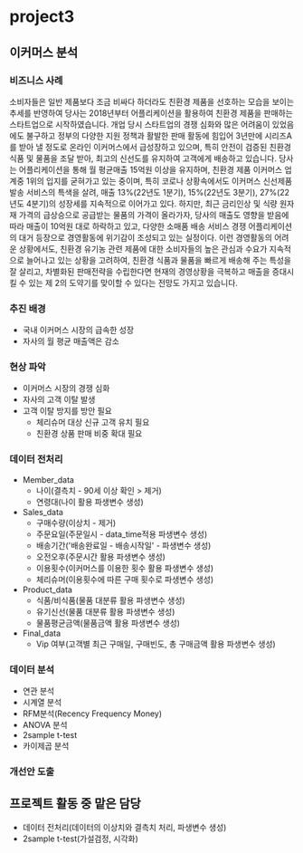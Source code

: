 # project3
## 이커머스 분석

### 비즈니스 사례
  소비자들은 일반 제품보다 조금 비싸다 하더라도 친환경 제품을 선호하는 모습을 보이는 추세를 반영하여 당사는 2018년부터 어플리케이션을 활용하여 친환경 제품을 판매하는 스타트업으로 시작하였습니다.
  개업 당시 스타트업의 경쟁 심화와 많은 어려움이 있었음에도 불구하고 정부의 다양한 지원 정책과 활발한 판매 활동에 힘입어 3년만에 시리즈A를 받아 낼 정도로 온라인 이커머스에서 급성장하고 있으며, 특히 안전이 검증된 친환경  
  식품 및 물품을 조달 받아, 최고의 신선도를 유지하여 고객에게 배송하고 있습니다.
  당사는 어플리케이션을 통해 월 평균매출 15억원 이상을 유지하며, 친환경 제품 이커머스 업계중 1위의 입지를 굳혀가고 있는 중이며, 특히 코로나 상황속에서도 이커머스 신선제품 발송 서비스의 특색을 살려,
  매출 13%(22년도 1분기), 15%(22년도 3분기), 27%(22년도 4분기)의 성장세를 지속적으로 이어가고 있다.
  하지만, 최근 금리인상 및 식량 원자재 가격의 급상승으로 공급받는 물품의 가격이 올라가자, 당사의 매출도 영향을 받음에 따라 매출이 10억원 대로 하락하고 있고, 다양한 소매품 배송 서비스 경쟁 어플리케이션의 대거 등장으로
  경영활동에 위기감이 조성되고 있는 실정이다.
  이런 경영활동의 어려운 상황에서도, 친환경 유기농 관련 제품에 대한 소비자들의 높은 관심과 수요가 지속적으로 늘어나고 있는 상황을 고려하여, 친환경 식품과 물품을 빠르게 배송해 주는 특성을 잘 살리고, 차별화된 판매전략을
  수립한다면 현재의 경영상황을 극복하고 매출을 증대시킬 수 있는 제 2의 도약기를 맞이할 수 있다는 전망도 가지고 있습니다.

### 추진 배경
- 국내 이커머스 시장의 급속한 성장
- 자사의 월 평균 매출액은 감소

### 현상 파악
- 이커머스 시장의 경쟁 심화
- 자사의 고객 이탈 발생
- 고객 이탈 방지를 방안 필요
  - 체리슈머 대상 신규 고객 유치 필요
  - 친환경 상품 판매 비중 확대 필요

### 데이터 전처리
- Member_data
  - 나이(결측치 - 90세 이상 확인 > 제거)
  - 연령대(나이 활용 파생변수 생성)
- Sales_data
  - 구매수량(이상치 - 제거)
  - 주문요일(주문일시 - data_time적용 파생변수 생성)
  - 배송기간('배송완료일 - 배송시작일' - 파생변수 생성)
  - 오전오후(주문시간 활용 파생변수 생성)
  - 이용횟수(이커머스를 이용한 횟수 활용 파생변수 생성)
  - 체리슈머(이용횟수에 따른 구매 횟수로 파생변수 생성)
- Product_data
  - 식품/비식품(물품 대분류 활용 파생변수 생성)
  - 유기신선(물품 대분류 활용 파생변수 생성)
  - 물품평균금액(물품금액 활용 파생변수 생성)
- Final_data
  - Vip 여부(고객별 최근 구매일, 구매빈도, 총 구매금액 활용 파생변수 생성)
 
### 데이터 분석
- 연관 분석
- 시계열 분석
- RFM분석(Recency Frequency Money)
- ANOVA 분석
- 2sample t-test
- 카이제곱 분석

### 개선안 도출

## 프로젝트 활동 중 맡은 담당
- 데이터 전처리(데이터의 이상치와 결측치 처리, 파생변수 생성)
- 2sample t-test(가설검정, 시각화)
